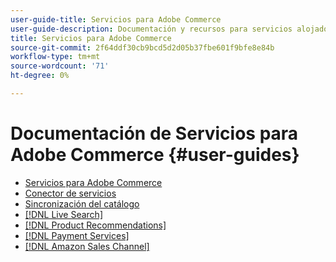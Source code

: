 ```yaml
---
user-guide-title: Servicios para Adobe Commerce
user-guide-description: Documentación y recursos para servicios alojados que proporcionan funcionalidades ampliadas a Adobe Commerce y Magento Open Source.
title: Servicios para Adobe Commerce
source-git-commit: 2f64ddf30cb9bcd5d2d05b37fbe601f9bfe8e84b
workflow-type: tm+mt
source-wordcount: '71'
ht-degree: 0%

---
```


# Documentación de Servicios para Adobe Commerce {#user-guides}

- [Servicios para Adobe Commerce](home.md)
- [Conector de servicios](https://docs.magento.com/user-guide/system/saas.html)
- [Sincronización del catálogo](https://docs.magento.com/user-guide/system/catalog-sync.html)
- [[!DNL Live Search]](https://experienceleague.adobe.com/docs/commerce-merchant-services/live-search/overview.html)
- [[!DNL Product Recommendations]](https://docs.magento.com/user-guide/recommendations/overview.html)
- [[!DNL Payment Services]](https://experienceleague.adobe.com/docs/commerce-merchant-services/payment-services/guide-overview.html)
- [[!DNL Amazon Sales Channel]](https://experienceleague.adobe.com/docs/commerce-channels/amazon/guide-overview.html)
